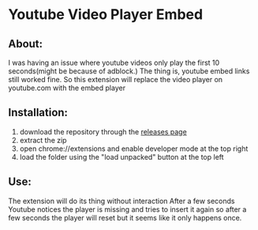# Youtube Video Player Embed

## About:
I was having an issue where youtube videos only play the first 10 seconds(might be because of adblock.) 
The thing is, youtube embed links still worked fine.
So this extension will replace the video player on youtube.com with the embed player 

## Installation: 
1. download the repository through the [releases page](https://github.com/bluer222/youtubeVideoplayerEmbed/releases/latest)
2. extract the zip
3. open chrome://extensions and enable developer mode at the top right
4. load the folder using the "load unpacked" button at the top left

## Use:
The extension will do its thing without interaction
After a few seconds Youtube notices the player is missing and tries to insert it again so after a few seconds the player will reset but it seems like it only happens once.